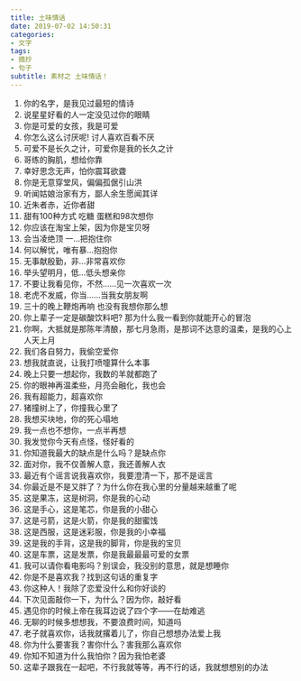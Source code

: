 ```yaml
---
title: 土味情话
date: 2019-07-02 14:50:31
categories: 
- 文字
tags:
- 摘抄
- 句子
subtitle: 素材之 土味情话！
---
```


1. 你的名字，是我见过最短的情诗
2. 说星星好看的人一定没见过你的眼睛
3. 你是可爱的女孩，我是可爱
4. 你怎么这么讨厌呢! 讨人喜欢百看不厌
5. 可爱不是长久之计，可爱你是我的长久之计
6. 哥练的胸肌，想给你靠
7. 幸好思念无声，怕你震耳欲聋
8. 你是无意穿堂风，偏偏孤倨引山洪
9. 听闻姑娘治家有方，鄙人余生愿闻其详
10. 近朱者赤，近你者甜
11. 甜有100种方式 吃糖 蛋糕和98次想你
12. 你应该在淘宝上架，因为你是宝贝呀
13. 会当凌绝顶 一…把抱住你
14. 何以解忧，唯有暴…抱抱你
15. 无事献殷勤，非…非常喜欢你
16. 举头望明月，低…低头想亲你
17. 不要让我看见你，不然……见一次喜欢一次
18. 老虎不发威，你当……当我女朋友啊
19. 三十的晚上鞭炮再响 也没有我想你那么想
20. 你上辈子一定是碳酸饮料吧? 那为什么我一看到你就能开心的冒泡
21. 你啊，大抵就是那陈年清酿，那七月急雨，是那词不达意的温柔，是我的心上人天上月
22. 我们各自努力，我偷空爱你
23. 想我就直说，让我打喷嚏算什么本事
24. 晚上只要一想起你，我数的羊就都跑了
25. 你的眼神再温柔些，月亮会融化，我也会
26. 我有超能力，超喜欢你
27. 猪撞树上了，你撞我心里了
28. 我想买块地，你的死心塌地
29. 我一点也不想你，一点半再想
30. 我发觉你今天有点怪，怪好看的
31. 你知道我最大的缺点是什么吗？是缺点你
32. 面对你，我不仅善解人意，我还善解人衣
33. 最近有个谣言说我喜欢你，我要澄清一下，那不是谣言
34. 你最近是不是又胖了？为什么你在我心里的分量越来越重了呢
35. 这是果冻，这是树洞，你是我的心动
36. 这是手心，这是笔芯，你是我的小甜心
37. 这是弓箭，这是火箭，你是我的甜蜜饯
38. 这是西服，这是迷彩服，你是我的小幸福
39. 这是我的手背，这是我的脚背，你是我的宝贝
40. 这是车票，这是发票，你是我最最最可爱的女票
41. 我可以请你看电影吗？别误会，我没别的意思，就是想睡你
42. 你是不是喜欢我？找到这句话的重复字
43. 你这种人！我除了恋爱没什么和你好谈的
44. 下次见面敲你一下，为什么？因为你，敲好看
45. 遇见你的时候上帝在我耳边说了四个字——在劫难逃
46. 无聊的时候多想想我，不要浪费时间，知道吗
47. 老子就喜欢你，话我就撂着儿了，你自己想想办法爱上我
48. 你为什么要害我？害你什么？害我那么喜欢你
49. 你知不知道为什么我怕你？因为我怕老婆
50. 这辈子跟我在一起吧，不行我就等等，再不行的话，我就想想别的办法
